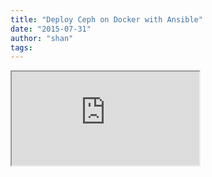 ```yaml
---
title: "Deploy Ceph on Docker with Ansible"
date: "2015-07-31"
author: "shan"
tags: 
---
```


<iframe src="https://www.youtube.com/embed/DQYZU1VsqXc"></iframe>
